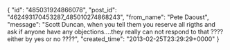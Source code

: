 {
   "id": "485031924866078",
   "post_id": "462493170453287_485010274868243",
   "from_name": "Pete Daoust",
   "message": "Scott Duncan, when you tell them you reserve all rigths and ask if anyone have any objections....they really can not respond to that ????either by yes or no ????",
   "created_time": "2013-02-25T23:29:29+0000"
 }
